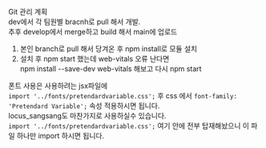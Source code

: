 Git 관리 계획   
dev에서 각 팀원별 bracnh로 pull 해서 개발.   
추후 develop에서 merge하고 build 해서 main에 업로드   
   
1. 본인 branch로 pull 해서 당겨온 후 npm install로 모듈 설치   
2. 설치 후 npm start 했는데 web-vitals 오류 난다면   
npm install --save-dev web-vitals 해보고 다시 npm start   

폰트 사용은 사용하려는 jsx파일에   
`import '../fonts/pretendardvariable.css';` 후 css 에서 `font-family: 'Pretendard Variable';` 속성 적용하시면 됩니다.   
locus_sangsang도 마찬가지로 사용하실수 있습니다.   
`import '../fonts/pretendardvariable.css';` 여기 안에 전부 탑재해놨으니 이 파일 하나만 import 하시면 됩니다.   
